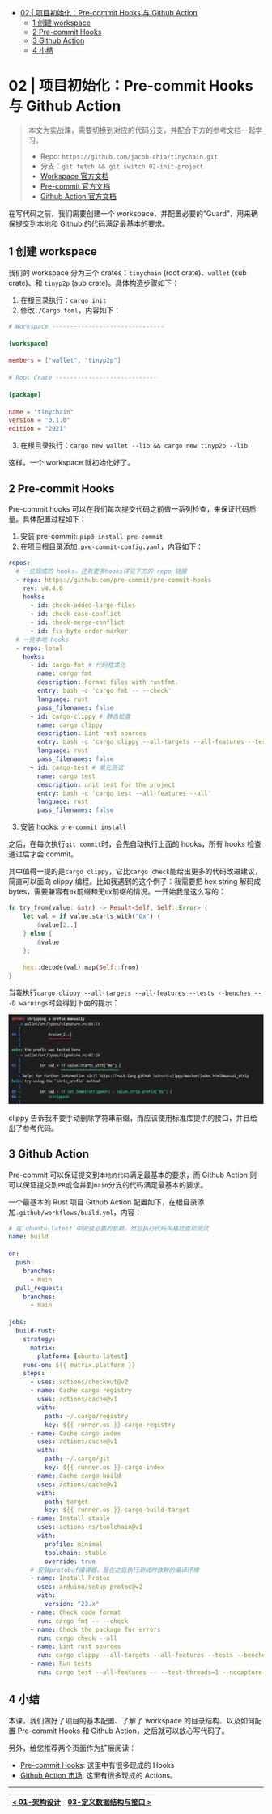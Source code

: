 - [02 | 项目初始化：Pre-commit Hooks 与 Github Action](#02--项目初始化pre-commit-hooks-与-github-action)
  - [1 创建 workspace](#1-创建-workspace)
  - [2 Pre-commit Hooks](#2-pre-commit-hooks)
  - [3 Github Action](#3-github-action)
  - [4 小结](#4-小结)

# 02 | 项目初始化：Pre-commit Hooks 与 Github Action

> 本文为实战课，需要切换到对应的代码分支，并配合下方的参考文档一起学习。
>
> - Repo: `https://github.com/jacob-chia/tinychain.git`
> - 分支：`git fetch && git switch 02-init-project`
> - [Workspace 官方文档](https://doc.rust-lang.org/cargo/reference/workspaces.html)
> - [Pre-commit 官方文档](https://pre-commit.com/)
> - [Github Action 官方文档](https://docs.github.com/en/actions)

在写代码之前，我们需要创建一个 workspace，并配置必要的“Guard”，用来确保提交到本地和 Github 的代码满足最基本的要求。

## 1 创建 workspace

我们的 workspace 分为三个 crates：`tinychain` (root crate)、`wallet` (sub crate)、和 `tinyp2p` (sub crate)。具体构造步骤如下：

1. 在根目录执行：`cargo init`
2. 修改`./Cargo.toml`，内容如下：

```toml
# Workspace -------------------------------

[workspace]

members = ["wallet", "tinyp2p"]

# Root Crate ----------------------------

[package]

name = "tinychain"
version = "0.1.0"
edition = "2021"
```

3. 在根目录执行：`cargo new wallet --lib && cargo new tinyp2p --lib`

这样，一个 workspace 就初始化好了。

## 2 Pre-commit Hooks

Pre-commit hooks 可以在我们每次提交代码之前做一系列检查，来保证代码质量。具体配置过程如下：

1. 安装 pre-commit: `pip3 install pre-commit`
2. 在项目根目录添加`.pre-commit-config.yaml`，内容如下：

```yml
repos:
  # 一些现成的 hooks，还有更多hooks详见下方的 repo 链接
  - repo: https://github.com/pre-commit/pre-commit-hooks
    rev: v4.4.0
    hooks:
      - id: check-added-large-files
      - id: check-case-conflict
      - id: check-merge-conflict
      - id: fix-byte-order-marker
  # 一些本地 hooks
  - repo: local
    hooks:
      - id: cargo-fmt # 代码格式化
        name: cargo fmt
        description: Format files with rustfmt.
        entry: bash -c 'cargo fmt -- --check'
        language: rust
        pass_filenames: false
      - id: cargo-clippy # 静态检查
        name: cargo clippy
        description: Lint rust sources
        entry: bash -c 'cargo clippy --all-targets --all-features --tests --benches -- -D warnings'
        language: rust
        pass_filenames: false
      - id: cargo-test # 单元测试
        name: cargo test
        description: unit test for the project
        entry: bash -c 'cargo test --all-features --all'
        language: rust
        pass_filenames: false
```

3. 安装 hooks: `pre-commit install`

之后，在每次执行`git commit`时，会先自动执行上面的 hooks，所有 hooks 检查通过后才会 commit。

其中值得一提的是`cargo clippy`，它比`cargo check`能给出更多的代码改进建议，简直可以面向 clippy 编程。比如我遇到的这个例子：我需要把 hex string 解码成 bytes，需要兼容有`0x`前缀和无`0x`前缀的情况。一开始我是这么写的：

```rs
fn try_from(value: &str) -> Result<Self, Self::Error> {
    let val = if value.starts_with("0x") {
        &value[2..]
    } else {
        &value
    };

    hex::decode(val).map(Self::from)
}
```

当我执行`cargo clippy --all-targets --all-features --tests --benches -- -D warnings`时会得到下面的提示：

![](../img/02-precommit.png)

clippy 告诉我不要手动删除字符串前缀，而应该使用标准库提供的接口，并且给出了参考代码。

## 3 Github Action

Pre-commit 可以保证提交到`本地的代码`满足最基本的要求，而 Github Action 则可以保证提交到`PR`或合并到`main`分支的代码满足最基本的要求。

一个最基本的 Rust 项目 Github Action 配置如下，在根目录添加`.github/workflows/build.yml`，内容：

```yml
# 在`ubuntu-latest`中安装必要的依赖，然后执行代码风格检查和测试
name: build

on:
  push:
    branches:
      - main
  pull_request:
    branches:
      - main

jobs:
  build-rust:
    strategy:
      matrix:
        platform: [ubuntu-latest]
    runs-on: ${{ matrix.platform }}
    steps:
      - uses: actions/checkout@v2
      - name: Cache cargo registry
        uses: actions/cache@v1
        with:
          path: ~/.cargo/registry
          key: ${{ runner.os }}-cargo-registry
      - name: Cache cargo index
        uses: actions/cache@v1
        with:
          path: ~/.cargo/git
          key: ${{ runner.os }}-cargo-index
      - name: Cache cargo build
        uses: actions/cache@v1
        with:
          path: target
          key: ${{ runner.os }}-cargo-build-target
      - name: Install stable
        uses: actions-rs/toolchain@v1
        with:
          profile: minimal
          toolchain: stable
          override: true
      # 安装protobuf编译器，是在之后执行测试时依赖的编译环境
      - name: Install Protoc
        uses: arduino/setup-protoc@v2
        with:
          version: "23.x"
      - name: Check code format
        run: cargo fmt -- --check
      - name: Check the package for errors
        run: cargo check --all
      - name: Lint rust sources
        run: cargo clippy --all-targets --all-features --tests --benches -- -D warnings
      - name: Run tests
        run: cargo test --all-features -- --test-threads=1 --nocapture
```

## 4 小结

本课，我们做好了项目的基本配置、了解了 workspace 的目录结构、以及如何配置 Pre-commit Hooks 和 Github Action，之后就可以放心写代码了。

另外，给您推荐两个页面作为扩展阅读：

- [Pre-commit Hooks](https://github.com/pre-commit/pre-commit-hooks): 这里中有很多现成的 Hooks
- [Github Action 市场](https://github.com/marketplace?type=actions): 这里有很多现成的 Actions。

---

| [< 01-架构设计](./01-architecture.md) | [03-定义数据结构与接口 >](./03-data-structure-api.md) |
| ------------------------------------- | ----------------------------------------------------- |
